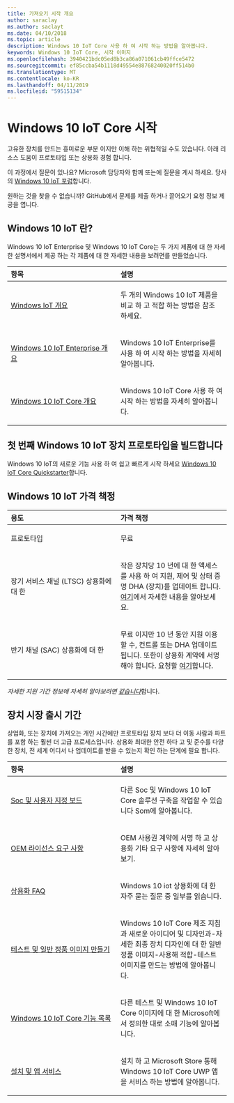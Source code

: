 ```yaml
---
title: 가져오기 시작 개요
author: saraclay
ms.author: saclayt
ms.date: 04/10/2018
ms.topic: article
description: Windows 10 IoT Core 사용 하 여 시작 하는 방법을 알아봅니다.
keywords: Windows 10 IoT Core, 시작 이미지
ms.openlocfilehash: 3940421bdc05ed8b3ca86a071061cb49ffce5472
ms.sourcegitcommit: ef85ccba54b1118d49554e88768240020ff514b0
ms.translationtype: MT
ms.contentlocale: ko-KR
ms.lasthandoff: 04/11/2019
ms.locfileid: "59515134"
---
```

# <a name="get-started-with-windows-10-iot-core"></a>Windows 10 IoT Core 시작

고유한 장치를 만드는 흥미로운 부분 이지만 이해 하는 위협적일 수도 있습니다. 아래 리소스 도움이 프로토타입 또는 상용화 경험 합니다. 

이 과정에서 질문이 있나요? Microsoft 담당자와 함께 또는에 질문을 게시 하세요. 당사의 [Windows 10 IoT 포럼](https://social.msdn.microsoft.com/forums/en-US/home?forum=WindowsIoT)합니다.

원하는 것을 찾을 수 없습니까? GitHub에서 문제를 제출 하거나 끌어오기 요청 정보 제공을 엽니다.

## <a name="what-is-windows-10-iot"></a>Windows 10 IoT 란?

Windows 10 IoT Enterprise 및 Windows 10 IoT Core는 두 가지 제품에 대 한 자세한 설명서에서 제공 하는 각 제품에 대 한 자세한 내용을 보려면를 만들었습니다.  

<table>
<colgroup>
<col width="50%" />
<col width="50%" />
</colgroup>
<thead>
<tr class="header">
<th align="left">항목</th>
<th align="left">설명</th>
</tr>
</thead>
<tbody>

<tr class="odd">
<td align="left"><p><a href="windows-iot.md" data-raw-source="[Windows IoT Overview](windows-iot.md)">Windows IoT 개요</a></p></td>
<td align="left"><p>두 개의 Windows 10 IoT 제품을 비교 하 고 적합 하는 방법은 참조 하세요.</p></td>
</tr>

<tr class="odd">
<td align="left"><p><a href="windows-iot-enterprise.md" data-raw-source="[Windows 10 IoT Enterprise Overview](windows-iot-enterprise.md)">Windows 10 IoT Enterprise 개요</a></p></td>
<td align="left"><p>Windows 10 IoT Enterprise를 사용 하 여 시작 하는 방법을 자세히 알아봅니다.</p></td>
</tr>

<tr class="odd">
<td align="left"><p><a href="windows-iot-core.md" data-raw-source="[Windows 10 IoT Core Overview](windows-iot-core.md)">Windows 10 IoT Core 개요</a></p></td>
<td align="left"><p>Windows 10 IoT Core 사용 하 여 시작 하는 방법을 자세히 알아봅니다.</p></td>
</tr>

</tbody>
</table>

## <a name="build-your-first-windows-10-iot-device-prototype"></a>첫 번째 Windows 10 IoT 장치 프로토타입을 빌드합니다

Windows 10 IoT의 새로운 기능 사용 하 여 쉽고 빠르게 시작 하세요 [Windows 10 IoT Core Quickstarter](tutorials/Tutorials.md)합니다. 

## <a name="windows-10-iot-pricing"></a>Windows 10 IoT 가격 책정

<table>
<colgroup>
<col width="50%" />
<col width="50%" />
</colgroup>
<thead>
<tr class="header">
<th align="left">용도</th>
<th align="left">가격 책정</th>
</tr>
</thead>
<tbody>

<tr class="odd">
<td align="left"><p>프로토타입</p></td>
<td align="left"><p>무료</p></td>
</tr>

<tr class="odd">
<td align="left"><p>장기 서비스 채널 (LTSC) 상용화에 대 한</p></td>
<td align="left"><p>작은 장치당 10 년에 대 한 액세스를 사용 하 여 지원, 제어 및 상태 증명 DHA (장치)를 업데이트 합니다. <a href="https://docs.microsoft.com/windows-hardware/manufacture/iot/iotcoreservicesoverview" data-raw-source="[here](https://docs.microsoft.com/windows-hardware/manufacture/iot/iotcoreservicesoverview)">여기</a>에서 자세한 내용을 알아보세요.</p></td>
</tr>

<tr class="odd">
<td align="left"><p>반기 채널 (SAC) 상용화에 대 한</p></td>
<td align="left"><p>무료 이지만 10 년 동안 지원 이용할 수, 컨트롤 또는 DHA 업데이트 됩니다. 또한이 상용화 계약에 서명 해야 합니다. 요청할 <a href="https://www.aka.ms/SAC-agreement">여기</a>합니다.</p></td>
</tr>

</tbody>
</table>

<i>자세한 지원 기간 정보에 자세히 알아보려면 [같습니다](https://support.microsoft.com/en-us/lifecycle/search?alpha=IoT%20Core)</i>합니다.

## <a name="bring-a-device-to-market"></a>장치 시장 출시 기간

상업화, 또는 장치에 가져오는 개인 시간에만 프로토타입 장치 보다 더 이동 사람과 파트를 포함 하는 훨씬 더 고급 프로세스입니다. 상용화 최대한 안전 하다 고 및 준수를 다양 한 장치, 전 세계 어디서 나 업데이트를 받을 수 있는지 확인 하는 단계에 필요 합니다. 

<table>
<colgroup>
<col width="50%" />
<col width="50%" />
</colgroup>
<thead>
<tr class="header">
<th align="left">항목</th>
<th align="left">설명</th>
</tr>
</thead>
<tbody>

<tr class="odd">
<td align="left"><p><a href="learn-about-hardware/SoCsAndCustomBoards.md" data-raw-source="[SoCs and Custom Boards](learn-about-hardware/SoCsAndCustomBoards.md)">Soc 및 사용자 지정 보드</a></p></td>
<td align="left"><p>다른 Soc 및 Windows 10 IoT Core 솔루션 구축을 작업할 수 있습니다 Som에 알아봅니다.</p></td>
</tr>

<tr class="odd">
<td align="left"><p><a href="https://docs.microsoft.com/windows-hardware/manufacture/iot/license-requirements" data-raw-source="[OEM License Requirements](https://docs.microsoft.com/windows-hardware/manufacture/iot/license-requirements)">OEM 라이선스 요구 사항</a></p></td>
<td align="left"><p>OEM 사용권 계약에 서명 하 고 상용화 기타 요구 사항에 자세히 알아보기.</p></td>
</tr>

<tr class="odd">
<td align="left"><p><a href="https://docs.microsoft.com/windows-hardware/manufacture/iot/commercializationfaq" data-raw-source="[Commercialization FAQ](https://docs.microsoft.com/windows-hardware/manufacture/iot/commercializationfaq)">상용화 FAQ</a></p></td>
<td align="left"><p>Windows 10 iot 상용화에 대 한 자주 묻는 질문 중 일부를 읽습니다.</p></td>
</tr>

<tr class="odd">
<td align="left"><p><a href="https://docs.microsoft.com/windows-hardware/manufacture/iot/iot-core-manufacturing-guide" data-raw-source="[Creating test and retail images](https://docs.microsoft.com/windows-hardware/manufacture/iot/iot-core-manufacturing-guide)">테스트 및 일반 정품 이미지 만들기</a></p></td>
<td align="left"><p>Windows 10 IoT Core 제조 지침과 새로운 아이디어 및 디자인과-자세한 최종 장치 디자인에 대 한 일반 정품 이미지-사용해 적합-테스트 이미지를 만드는 방법에 알아봅니다.</p></td>
</tr>

<tr class="odd">
<td align="left"><p><a href="https://docs.microsoft.com/windows-hardware/manufacture/iot/iot-core-feature-list" data-raw-source="[Windows 10 IoT Core feature list](https://docs.microsoft.com/windows-hardware/manufacture/iot/iot-core-feature-list)">Windows 10 IoT Core 기능 목록</a></p></td>
<td align="left"><p>다른 테스트 및 Windows 10 IoT Core 이미지에 대 한 Microsoft에서 정의한 대로 소매 기능에 알아봅니다.</p></td>
</tr>

<tr class="odd">
<td align="left"><p><a href="https://docs.microsoft.com/windows-hardware/service/iot/servicing-msstore" data-raw-source="[Installing and servicing apps](https://docs.microsoft.com/windows-hardware/service/iot/servicing-msstore)">설치 및 앱 서비스</a></p></td>
<td align="left"><p>설치 하 고 Microsoft Store 통해 Windows 10 IoT Core UWP 앱을 서비스 하는 방법에 알아봅니다.</p></td>
</tr>


</tbody>
</table>
